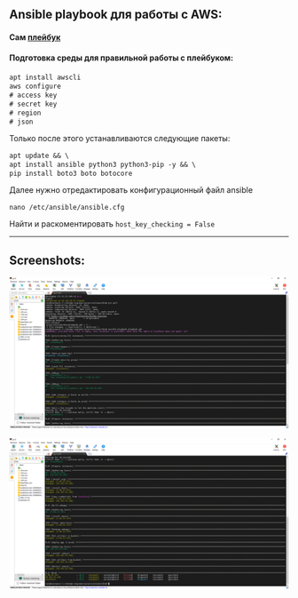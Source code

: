 ## Ansible playbook для работы с AWS:

#### Сам [плейбук](https://github.com/withoutspleen/DevOps-engineer/blob/main/practice13/ansible/playbook.yml)

#### Подготовка среды для правильной работы с плейбуком:
```shell
apt install awscli
aws configure
# access key
# secret key
# region
# json
```
Только после этого устанавливаются следующие пакеты:
```shell
apt update && \
apt install ansible python3 python3-pip -y && \
pip install boto3 boto botocore
```
Далее нужно отредактировать конфигурационный файл ansible
```shell
nano /etc/ansible/ansible.cfg
```
Найти и раскоментировать `host_key_checking = False`

---
## Screenshots:

![](IMG/moba1.png?raw=true)

![](IMG/moba2.png?raw=true)